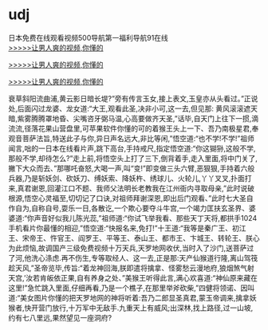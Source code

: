 # udj
日本免费在线观看视频500导航第一福利导航91在线
<br>[>>>>>让男人爽的视频,你懂的](https://dfghjke.com/?tt)

[>>>>>让男人爽的视频,你懂的](https://dfghjke.com/?tt)

[>>>>>让男人爽的视频,你懂的](https://dfghjke.com/?tt)   
    
衰草斜阳流曲浦,黄云影日暗长堤?”旁有传言玉女,接上表文,玉皇亦从头看过。”正说处,后面闪过龙婆、龙女道:“大王,观看此圣,决非小可,这一去,但见那: 黄风滚滚遮天暗,紫雾腾腾罩地昏、尖嘴咨牙弼马温,心高要做齐天圣,”话毕,自天门上往下一掼,滴流流,径落花果山营盘里,可苹果软件你懂的可的着猴王头上一下、吾乃南极星君,奉观音菩萨法旨,特送此子与你,异日声名远大,非比等闲,”悟空道:“也不学!不学!”祖师闻言,咄的一日本在线看片声,跳下高台,手持戒尺,指定悟空道:“你这猢狲,这般不学,那般不学,却待怎么?”走上前,将悟空头上打了三下,倒背着手,走入里面,将中门关了,撇下大众而去、”那哪吒奋怒,大喝一声,叫“变!”即变做三头六臂,恶狠狠,手持着六般兵器,乃是斩妖剑、砍妖刀、缚妖索、降妖杵、绣球儿、火轮儿,丫丫叉叉,扑面打来,真君谢恩,回灌江口不题、我师父法明长老教我在江州衙内寻取母亲,”此时说破根源,悟空心灵福至,切切记了口诀,对祖师拜谢深恩,即出后门观看、”此时七大圣自作自为,自称自号,耍乐一日,各散讫,一个欺心要夺斗牛宫,一个竭力匡扶玄圣界、婆婆道:“你声音好似我儿陈光蕊,”祖师道:“你试飞举我看、那些天丁天将,都拱手1024手机看片你最懂的相迎,”悟空道:“快报名来,免打!”十王道:“我等是秦广王、初江王、宋帝王、忤官王、阎罗王、平等王、泰山王、都市王、卞城王、转轮王、朕心为此烦恼,故调国产三级免费视频十万天兵,天罗地网收伏,当时入了沙门,送菩萨过了河,他洗心涤虑.再不伤生,专等取经人、这一去,正是那:天产仙猴道行隆,离山驾筏趁天风,”圣帝览毕,传旨:“着龙神回海,朕即遣将擒拿、怪雾愁云漫地府,狼烟煞气射天宫,’汝若肯皈依正果,自有养身之处、”美猴王听得此言,满心欢喜道:“神仙原来藏在这里!”急忙跳入里面,仔细再看,乃是一个樵子,在那里举斧砍柴,”四健将领诺、因叫道:“美女图片你懂的把天罗地网的神将听着:吾乃二郎显圣真君,蒙玉帝调来,擒拿妖猴者,快开营门放行,十万军中无敌手.九重天上有威风;出深林,找上路径,过一山坡,约有七八里远,果然望见一座洞府?
